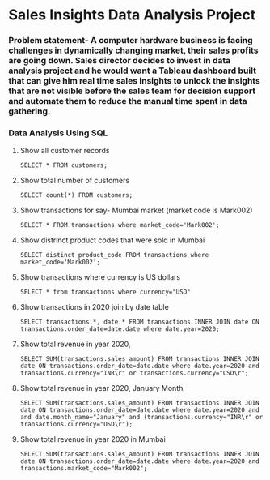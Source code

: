 # Sales Insights Data Analysis Project
### Problem statement- A computer hardware business is facing challenges in dynamically changing market, their sales profits are going down. Sales director decides to invest in data analysis project and he would want a Tableau dashboard built that can give him real time sales insights to unlock the insights that are not visible before the sales team for decision support and automate them to reduce the manual time spent in data gathering.

### Data Analysis Using SQL

1. Show all customer records

    `SELECT * FROM customers;`

1. Show total number of customers

    `SELECT count(*) FROM customers;`

1. Show transactions for say- Mumbai market (market code is Mark002)

    `SELECT * FROM transactions where market_code='Mark002';`

1. Show distrinct product codes that were sold in Mumbai

    `SELECT distinct product_code FROM transactions where market_code='Mark002';`

1. Show transactions where currency is US dollars

    `SELECT * from transactions where currency="USD"`

1. Show transactions in 2020 join by date table

    `SELECT transactions.*, date.* FROM transactions INNER JOIN date ON transactions.order_date=date.date where date.year=2020;`

1. Show total revenue in year 2020,

    `SELECT SUM(transactions.sales_amount) FROM transactions INNER JOIN date ON transactions.order_date=date.date where date.year=2020 and transactions.currency="INR\r" or transactions.currency="USD\r";`
	
1. Show total revenue in year 2020, January Month,

    `SELECT SUM(transactions.sales_amount) FROM transactions INNER JOIN date ON transactions.order_date=date.date where date.year=2020 and and date.month_name="January" and (transactions.currency="INR\r" or transactions.currency="USD\r");`

1. Show total revenue in year 2020 in Mumbai

    `SELECT SUM(transactions.sales_amount) FROM transactions INNER JOIN date ON transactions.order_date=date.date where date.year=2020
and transactions.market_code="Mark002";`
